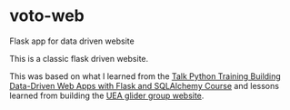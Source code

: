 # voto-web
Flask app for data driven website

This is a classic flask driven website.

This was based on what I learned from the [Talk Python Training Building Data-Driven Web Apps with Flask and SQLAlchemy Course](https://training.talkpython.fm/courses/explore_flask/building-data-driven-web-applications-in-python-with-flask-sqlalchemy-and-bootstrap) and lessons learned from building the [UEA glider group website](https://github.com/ueaglider/ueaglider-web).
